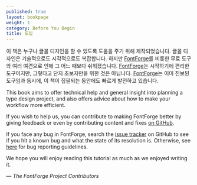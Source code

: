 ```yaml
---
published: true
layout: bookpage
weight: 1
category: Before You Begin
title: 도입
---
```


이 책은 누구나 글꼴 디자인을 할 수 있도록 도움을 주기 위해 제작되었습니다. 글꼴 디자인은 기술적으로도 시각적으로도 복잡합니다. 하지만 [FontForge]를 비롯한 무료 도구와 여러 여견으로 인해 그 어느 때보다 쉬워졌습니다. [FontForge]는 시작하기에 편리한 도구이지만, 그렇다고 단지 초보자만을 위한 것은 아닙니다. [FontForge]는 이미 진보된 도구임과 동시에, 이 책이 집필되는 동안에도 빠르게 발전하고 있습니다.

This book aims to offer technical help and general insight into planning a type design project, and
also offers advice about how to make your workflow more efficient.

If you wish to help us, you can contribute to making FontForge better by giving feedback or even by
contributing content and fixes [on GitHub].  

If you face any bug in FontForge, search the [issue tracker] on GitHub to see if you hit a known bug
and what the state of its resolution is. Otherwise, see [here][bug] for bug reporting guidelines.

We hope you will enjoy reading this tutorial as much as we enjoyed writing it.

*&mdash; The FontForge Project Contributors*

[FontForge]: http://fontforge.github.io/
[on GitHub]: https://github.com/fontforge/designwithfontforge.com/
[issue tracker]: https://github.com/fontforge/fontforge/issues
[bug]: When_Things_Go_Wrong_With_Fontforge_Itself.html
